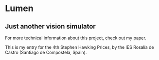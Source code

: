 # Lumen
## Just another vision simulator

For more technical information about this project, check out my [paper](paper.pdf).

This is my entry for the 4th Stephen Hawking Prices, by the IES Rosalía de Castro (Santiago de Compostela, Spain).